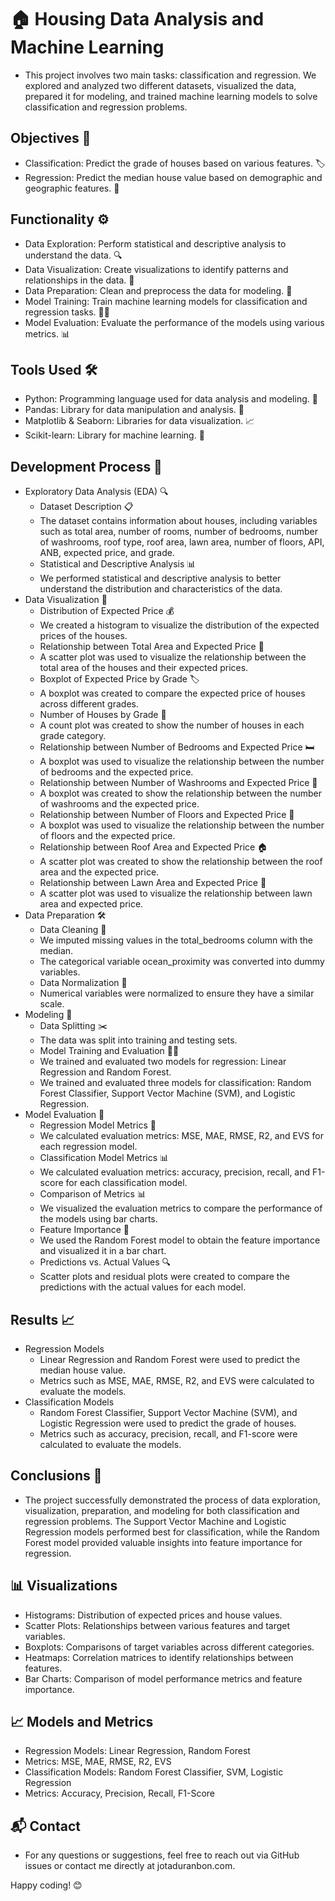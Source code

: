 # 🏠 Housing Data Analysis and Machine Learning
- This project involves two main tasks: classification and regression. We explored and analyzed two different datasets, visualized the data, prepared it for modeling, and trained machine learning models to solve classification and regression problems.

## Objectives 🎯
- Classification: Predict the grade of houses based on various features. 🏷️
- Regression: Predict the median house value based on demographic and geographic features. 🏡

## Functionality ⚙️
- Data Exploration: Perform statistical and descriptive analysis to understand the data. 🔍
- Data Visualization: Create visualizations to identify patterns and relationships in the data. 🎨
- Data Preparation: Clean and preprocess the data for modeling. 🧹
- Model Training: Train machine learning models for classification and regression tasks. 🏋️‍♂️
- Model Evaluation: Evaluate the performance of the models using various metrics. 📊

## Tools Used 🛠️
- Python: Programming language used for data analysis and modeling. 🐍
- Pandas: Library for data manipulation and analysis. 🐼
- Matplotlib & Seaborn: Libraries for data visualization. 📈
- Scikit-learn: Library for machine learning. 🤖

## Development Process 🚀
- Exploratory Data Analysis (EDA) 🔍
  - Dataset Description 📋
   - The dataset contains information about houses, including variables such as total area, number of rooms, number of bedrooms, number of washrooms, roof type, roof area, lawn area, number of floors, API, ANB, expected price, and grade.
  - Statistical and Descriptive Analysis 📊
   - We performed statistical and descriptive analysis to better understand the distribution and characteristics of the data.
- Data Visualization 🎨
  - Distribution of Expected Price 💰
   - We created a histogram to visualize the distribution of the expected prices of the houses.
  - Relationship between Total Area and Expected Price 📏
   - A scatter plot was used to visualize the relationship between the total area of the houses and their expected prices.
  - Boxplot of Expected Price by Grade 🏷️
   - A boxplot was created to compare the expected price of houses across different grades.
  - Number of Houses by Grade 🏡
   - A count plot was created to show the number of houses in each grade category.
  - Relationship between Number of Bedrooms and Expected Price 🛏️
   - A boxplot was used to visualize the relationship between the number of bedrooms and the expected price.
  - Relationship between Number of Washrooms and Expected Price 🚿
   - A boxplot was created to show the relationship between the number of washrooms and the expected price.
  - Relationship between Number of Floors and Expected Price 🏢
   - A boxplot was used to visualize the relationship between the number of floors and the expected price.
  - Relationship between Roof Area and Expected Price 🏠
   - A scatter plot was created to show the relationship between the roof area and the expected price.
  - Relationship between Lawn Area and Expected Price 🌳
   - A scatter plot was used to visualize the relationship between lawn area and expected price.
- Data Preparation 🛠️
  - Data Cleaning 🧹
   - We imputed missing values in the total_bedrooms column with the median.
   - The categorical variable ocean_proximity was converted into dummy variables.
  - Data Normalization 📏
   - Numerical variables were normalized to ensure they have a similar scale.
- Modeling 🤖
  - Data Splitting ✂️
   - The data was split into training and testing sets.
  - Model Training and Evaluation 🏋️‍♂️
   - We trained and evaluated two models for regression: Linear Regression and Random Forest.
   - We trained and evaluated three models for classification: Random Forest Classifier, Support Vector Machine (SVM), and Logistic Regression.
- Model Evaluation 🧮
  - Regression Model Metrics 📏
   - We calculated evaluation metrics: MSE, MAE, RMSE, R2, and EVS for each regression model.
  - Classification Model Metrics 📊
   - We calculated evaluation metrics: accuracy, precision, recall, and F1-score for each classification model.
  - Comparison of Metrics 📊
   - We visualized the evaluation metrics to compare the performance of the models using bar charts.
  - Feature Importance 🌟
   - We used the Random Forest model to obtain the feature importance and visualized it in a bar chart.
  - Predictions vs. Actual Values 🔍
   - Scatter plots and residual plots were created to compare the predictions with the actual values for each model.

## Results 📈
- Regression Models
  - Linear Regression and Random Forest were used to predict the median house value.
  - Metrics such as MSE, MAE, RMSE, R2, and EVS were calculated to evaluate the models.
- Classification Models
  - Random Forest Classifier, Support Vector Machine (SVM), and Logistic Regression were used to predict the grade of houses.
  - Metrics such as accuracy, precision, recall, and F1-score were calculated to evaluate the models.
    
## Conclusions 📝
- The project successfully demonstrated the process of data exploration, visualization, preparation, and modeling for both classification and regression problems. The Support Vector Machine and Logistic Regression models performed best for classification, while the Random Forest model provided valuable insights into feature importance for regression.

## 📊 Visualizations
- Histograms: Distribution of expected prices and house values.
- Scatter Plots: Relationships between various features and target variables.
- Boxplots: Comparisons of target variables across different categories.
- Heatmaps: Correlation matrices to identify relationships between features.
- Bar Charts: Comparison of model performance metrics and feature importance.

## 📈 Models and Metrics
- Regression Models: Linear Regression, Random Forest
- Metrics: MSE, MAE, RMSE, R2, EVS
- Classification Models: Random Forest Classifier, SVM, Logistic Regression
- Metrics: Accuracy, Precision, Recall, F1-Score

## 📬 Contact
- For any questions or suggestions, feel free to reach out via GitHub issues or contact me directly at jotaduranbon.com.

Happy coding! 😊
